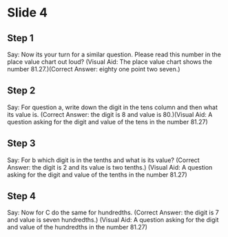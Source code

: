 # Slide 4

## Step 1

Say: Now its your turn for a similar question. Please read this number in the place value chart out loud? (Visual Aid: The place value chart shows the number 81.27.)(Correct Answer: eighty one point two seven.)

## Step 2

Say: For question a, write down the digit in the tens column and then what its value is. (Correct Answer: the digit is 8 and value is 80.)(Visual Aid: A question asking for the digit and value of the tens in the  number 81.27)

## Step 3

Say: For b which digit is in the tenths and what is its value? (Correct Answer: the digit is 2 and its value is two tenths.) (Visual Aid: A question asking for the digit and value of the tenths in the  number 81.27)

## Step 4

Say: Now for C do the same for hundredths. (Correct Answer: the digit is 7 and value is seven hundredths.) (Visual Aid: A question asking for the digit and value of the hundredths in the  number 81.27)
